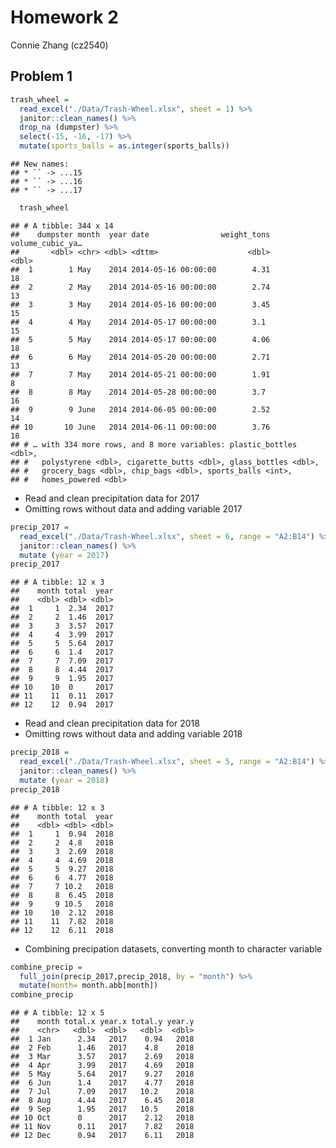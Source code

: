 Homework 2
================
Connie Zhang (cz2540)

## Problem 1

``` r
trash_wheel = 
  read_excel("./Data/Trash-Wheel.xlsx", sheet = 1) %>%
  janitor::clean_names() %>%
  drop_na (dumpster) %>%
  select(-15, -16, -17) %>%
  mutate(sports_balls = as.integer(sports_balls))
```

    ## New names:
    ## * `` -> ...15
    ## * `` -> ...16
    ## * `` -> ...17

``` r
  trash_wheel
```

    ## # A tibble: 344 x 14
    ##    dumpster month  year date                weight_tons volume_cubic_ya…
    ##       <dbl> <chr> <dbl> <dttm>                    <dbl>            <dbl>
    ##  1        1 May    2014 2014-05-16 00:00:00        4.31               18
    ##  2        2 May    2014 2014-05-16 00:00:00        2.74               13
    ##  3        3 May    2014 2014-05-16 00:00:00        3.45               15
    ##  4        4 May    2014 2014-05-17 00:00:00        3.1                15
    ##  5        5 May    2014 2014-05-17 00:00:00        4.06               18
    ##  6        6 May    2014 2014-05-20 00:00:00        2.71               13
    ##  7        7 May    2014 2014-05-21 00:00:00        1.91                8
    ##  8        8 May    2014 2014-05-28 00:00:00        3.7                16
    ##  9        9 June   2014 2014-06-05 00:00:00        2.52               14
    ## 10       10 June   2014 2014-06-11 00:00:00        3.76               18
    ## # … with 334 more rows, and 8 more variables: plastic_bottles <dbl>,
    ## #   polystyrene <dbl>, cigarette_butts <dbl>, glass_bottles <dbl>,
    ## #   grocery_bags <dbl>, chip_bags <dbl>, sports_balls <int>,
    ## #   homes_powered <dbl>

  - Read and clean precipitation data for 2017
  - Omitting rows without data and adding variable 2017

<!-- end list -->

``` r
precip_2017 =
  read_excel("./Data/Trash-Wheel.xlsx", sheet = 6, range = "A2:B14") %>%
  janitor::clean_names() %>%
  mutate (year = 2017)
precip_2017
```

    ## # A tibble: 12 x 3
    ##    month total  year
    ##    <dbl> <dbl> <dbl>
    ##  1     1  2.34  2017
    ##  2     2  1.46  2017
    ##  3     3  3.57  2017
    ##  4     4  3.99  2017
    ##  5     5  5.64  2017
    ##  6     6  1.4   2017
    ##  7     7  7.09  2017
    ##  8     8  4.44  2017
    ##  9     9  1.95  2017
    ## 10    10  0     2017
    ## 11    11  0.11  2017
    ## 12    12  0.94  2017

  - Read and clean precipitation data for 2018
  - Omitting rows without data and adding variable 2018

<!-- end list -->

``` r
precip_2018 =
  read_excel("./Data/Trash-Wheel.xlsx", sheet = 5, range = "A2:B14") %>%
  janitor::clean_names() %>%
  mutate (year = 2018)
precip_2018
```

    ## # A tibble: 12 x 3
    ##    month total  year
    ##    <dbl> <dbl> <dbl>
    ##  1     1  0.94  2018
    ##  2     2  4.8   2018
    ##  3     3  2.69  2018
    ##  4     4  4.69  2018
    ##  5     5  9.27  2018
    ##  6     6  4.77  2018
    ##  7     7 10.2   2018
    ##  8     8  6.45  2018
    ##  9     9 10.5   2018
    ## 10    10  2.12  2018
    ## 11    11  7.82  2018
    ## 12    12  6.11  2018

  - Combining precipation datasets, converting month to character
    variable

<!-- end list -->

``` r
combine_precip = 
  full_join(precip_2017,precip_2018, by = "month") %>%
  mutate(month= month.abb[month])
combine_precip
```

    ## # A tibble: 12 x 5
    ##    month total.x year.x total.y year.y
    ##    <chr>   <dbl>  <dbl>   <dbl>  <dbl>
    ##  1 Jan      2.34   2017    0.94   2018
    ##  2 Feb      1.46   2017    4.8    2018
    ##  3 Mar      3.57   2017    2.69   2018
    ##  4 Apr      3.99   2017    4.69   2018
    ##  5 May      5.64   2017    9.27   2018
    ##  6 Jun      1.4    2017    4.77   2018
    ##  7 Jul      7.09   2017   10.2    2018
    ##  8 Aug      4.44   2017    6.45   2018
    ##  9 Sep      1.95   2017   10.5    2018
    ## 10 Oct      0      2017    2.12   2018
    ## 11 Nov      0.11   2017    7.82   2018
    ## 12 Dec      0.94   2017    6.11   2018
